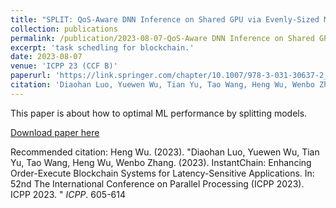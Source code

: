 ```yaml
---
title: "SPLIT: QoS-Aware DNN Inference on Shared GPU via Evenly-Sized Model Splitting"
collection: publications
permalink: /publication/2023-08-07-QoS-Aware DNN Inference on Shared GPU via Evenly-Sized Model Splitting-6
excerpt: 'task schedling for blockchain.'
date: 2023-08-07
venue: 'ICPP 23 (CCF B)'
paperurl: 'https://link.springer.com/chapter/10.1007/978-3-031-30637-2_31'
citation: 'Diaohan Luo, Yuewen Wu, Tian Yu, Tao Wang, Heng Wu, Wenbo Zhang. (2023). SPLIT: QoS-Aware DNN Inference on Shared GPU via Evenly-Sized Model Splitting. In: 52nd The International Conference on Parallel Processing. ICPP 2023. '
---
```

This paper is about how to optimal ML performance by splitting models.

[Download paper here](https://dl.acm.org/doi/10.1145/3605573.3605627)

Recommended citation: Heng Wu. (2023). "Diaohan Luo, Yuewen Wu, Tian Yu, Tao Wang, Heng Wu, Wenbo Zhang. (2023). InstantChain: Enhancing Order-Execute Blockchain Systems for Latency-Sensitive Applications. In: 52nd The International Conference on Parallel Processing (ICPP 2023). ICPP 2023. " <i>ICPP</i>. 605-614
